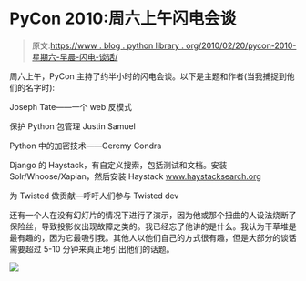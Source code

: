 # PyCon 2010:周六上午闪电会谈

> 原文:[https://www . blog . python library . org/2010/02/20/pycon-2010-星期六-早晨-闪电-谈话/](https://www.blog.pythonlibrary.org/2010/02/20/pycon-2010-saturday-morning-lightning-talks/)

周六上午，PyCon 主持了约半小时的闪电会谈。以下是主题和作者(当我捕捉到他们的名字时):

Joseph Tate——一个 web 反模式

保护 Python 包管理 Justin Samuel

Python 中的加密技术——Geremy Condra

Django 的 Haystack，有自定义搜索，包括测试和文档。安装 Solr/Whoose/Xapian，然后安装 Haystack www.haystacksearch.org

为 Twisted 做贡献—呼吁人们参与 Twisted dev

还有一个人在没有幻灯片的情况下进行了演示，因为他或那个扭曲的人设法烧断了保险丝，导致投影仪出现故障之类的。我已经忘了他讲的是什么。我认为干草堆是最有趣的，因为它最吸引我。其他人以他们自己的方式很有趣，但是大部分的谈话需要超过 5-10 分钟来真正地引出他们的话题。

![](../Images/2b16fd6152713a46e812b8dff6a6e8b0.png)